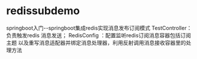 # redissubdemo
springboot入门--springboot集成redis实现消息发布订阅模式
TestController：负责触发redis 消息发送；
RedisConfig ：配置监听redis订阅消息容器包括订阅主题
以及重写消息适配器并绑定消息处理器，利用反射调用消息接收容器里的处理方法
